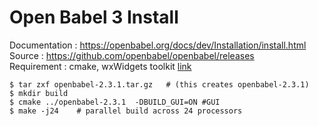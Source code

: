 # Open Babel 3 Install
Documentation : https://openbabel.org/docs/dev/Installation/install.html    
Source : https://github.com/openbabel/openbabel/releases  
Requirement : cmake, wxWidgets toolkit [link](https://github.com/jihunni/Linux/blob/master/Software_Cheminfo/wxWidgets.md)
```
$ tar zxf openbabel-2.3.1.tar.gz   # (this creates openbabel-2.3.1)
$ mkdir build
$ cmake ../openbabel-2.3.1  -DBUILD_GUI=ON #GUI
$ make -j24    # parallel build across 24 processors
```
